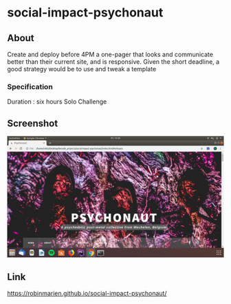 # social-impact-psychonaut
   ## About
   
   Create and deploy before 4PM a one-pager that looks and communicate better than their current site, and is responsive.
   Given the short deadline, a good strategy would be to use and tweak a template
   
   ### Specification
   Duration : six hours
   Solo Challenge
   
   ## Screenshot
   
   ![Screenshot](https://raw.githubusercontent.com/RobinMarien/social-impact-psychonaut/master/images/index_screenshot.png "Placeholder")
   
   ## Link

https://robinmarien.github.io/social-impact-psychonaut/
